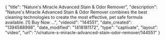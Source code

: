 {
    "title": "Nature's Miracle Advanced Stain & Odor Remover",
    "description": "Nature's Miracle Advanced Stain & Odor Remover combines the best cleaning technologies to create the most effective, pet safe formula available. [1] Buy Now ...",
    "videoid": "144551",
    "date_created": "1394588998",
    "date_modified": "1418181172",
    "type": "captivate",
    "layout": "video",
    "url": "\/v\/nature-s-miracle-advanced-stain-odor-remover\/144551"
}